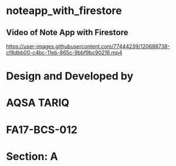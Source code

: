 # noteapp_with_firestore

## Video of Note App with Firestore


https://user-images.githubusercontent.com/77444239/120688738-cf8dbb00-c4bc-11eb-865c-9bbf9bc90216.mp4

# Design and Developed by
# AQSA TARIQ
# FA17-BCS-012
# Section: A

